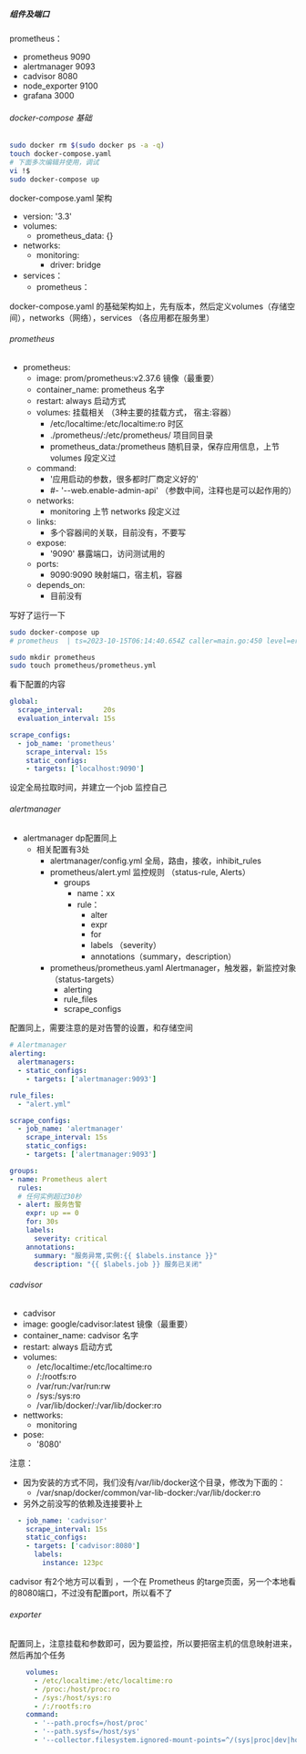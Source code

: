 ##### 组件及端口

prometheus：

- prometheus 9090
- alertmanager 9093
- cadvisor 8080
- node_exporter 9100
- grafana 3000

###### docker-compose 基础

```bash
sudo docker rm $(sudo docker ps -a -q)
touch docker-compose.yaml
# 下面多次编辑并使用，调试
vi !$
sudo docker-compose up
```



docker-compose.yaml 架构

- version: '3.3'
- volumes:
  - prometheus_data: {}
- networks:
  - monitoring:
    - driver: bridge
- services：
  - prometheus：



docker-compose.yaml 的基础架构如上，先有版本，然后定义volumes（存储空间），networks（网络），services （各应用都在服务里）



###### prometheus

- prometheus:
  - image: prom/prometheus:v2.37.6  镜像（最重要）
  - container_name: prometheus  名字
  - restart: always  启动方式
  - volumes:  挂载相关 （3种主要的挂载方式， 宿主:容器）
    - /etc/localtime:/etc/localtime:ro    时区
    - ./prometheus/:/etc/prometheus/  项目同目录
    - prometheus_data:/prometheus  随机目录，保存应用信息，上节 volumes 段定义过
  - command:
    - '应用启动的参数，很多都时厂商定义好的'
    - #- '--web.enable-admin-api'   （参数中间，注释也是可以起作用的）
  - networks:
    - monitoring  上节 networks 段定义过
  - links:
    - 多个容器间的关联，目前没有，不要写
  - expose:
    - '9090'   暴露端口，访问测试用的
  - ports:
    - 9090:9090  映射端口，宿主机，容器
  - depends_on:
    - 目前没有



写好了运行一下

```bash
sudo docker-compose up
# prometheus  | ts=2023-10-15T06:14:40.654Z caller=main.go:450 level=error msg="Error loading config (--config.file=/etc/prometheus/prometheus.yml)" file=/etc/prometheus/prometheus.yml err="open /etc/prometheus/prometheus.yml: no such file or directory"  没有配置文件

sudo mkdir prometheus
sudo touch prometheus/prometheus.yml
```



看下配置的内容

```yaml
global:
  scrape_interval:     20s
  evaluation_interval: 15s

scrape_configs:
  - job_name: 'prometheus'
    scrape_interval: 15s
    static_configs:
    - targets: ['localhost:9090']
```

设定全局拉取时间，并建立一个job 监控自己


###### alertmanager

- alertmanager  dp配置同上
  - 相关配置有3处
    - alertmanager/config.yml     全局，路由，接收，inhibit_rules
    - prometheus/alert.yml  监控规则  （status-rule, Alerts）
      - groups
        - name：xx
        - rule：
          - alter
          - expr
          - for
          - labels （severity）
          - annotations（summary，description）
    - prometheus/prometheus.yaml   Alertmanager，触发器，新监控对象  （status-targets）
      - alerting
      - rule_files
      - scrape_configs

配置同上，需要注意的是对告警的设置，和存储空间

```yaml
# Alertmanager
alerting:
  alertmanagers:
  - static_configs:
    - targets: ['alertmanager:9093']

rule_files:
  - "alert.yml"

scrape_configs:
  - job_name: 'alertmanager'
    scrape_interval: 15s
    static_configs:
    - targets: ['alertmanager:9093']
```

```yaml
groups:
- name: Prometheus alert
  rules:
  # 任何实例超过30秒
  - alert: 服务告警
    expr: up == 0
    for: 30s
    labels:
      severity: critical
    annotations:
      summary: "服务异常,实例:{{ $labels.instance }}"
      description: "{{ $labels.job }} 服务已关闭"
```

###### cadvisor

-   cadvisor
  - image: google/cadvisor:latest  镜像（最重要）
  - container_name: cadvisor 名字
  - restart: always  启动方式
  - volumes:  
    - /etc/localtime:/etc/localtime:ro
    - /:/rootfs:ro
    - /var/run:/var/run:rw
    - /sys:/sys:ro
    - /var/lib/docker/:/var/lib/docker:ro
  - nettworks:
    - monitoring
  - pose:
    - '8080'



注意：

- 因为安装的方式不同，我们没有/var/lib/docker这个目录，修改为下面的：
  - /var/snap/docker/common/var-lib-docker:/var/lib/docker:ro
- 另外之前没写的依赖及连接要补上



```yaml
  - job_name: 'cadvisor'
    scrape_interval: 15s
    static_configs:
    - targets: ['cadvisor:8080']
      labels:
        instance: 123pc
```

cadvisor 有2个地方可以看到 ，一个在 Prometheus 的targe页面，另一个本地看的8080端口，不过没有配置port，所以看不了


###### exporter

配置同上，注意挂载和参数即可，因为要监控，所以要把宿主机的信息映射进来，然后再加个任务

```yaml
    volumes:
      - /etc/localtime:/etc/localtime:ro
      - /proc:/host/proc:ro
      - /sys:/host/sys:ro
      - /:/rootfs:ro
    command: 
      - '--path.procfs=/host/proc' 
      - '--path.sysfs=/host/sys'
      - '--collector.filesystem.ignored-mount-points=^/(sys|proc|dev|host|etc|rootfs/var/lib/docker)($$|/)'
```




